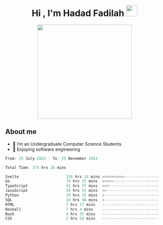<h1 align="center">Hi , I'm Hadad Fadilah <img src="https://media.giphy.com/media/hvRJCLFzcasrR4ia7z/giphy.gif" width="35"></h1>

<p align="center">
<img src="https://media.tenor.com/78dNivDemDAAAAAi/speech-bubble-venti.gif" width="300"/>    
</p>


##  About me
- 🔭 I’m an Undergraduate Computer Science Students
- 🌱 Enjoying software engineering

<!--START_SECTION:waka-->

```go
From: 25 July 2024 - To: 25 November 2024

Total Time: 375 hrs 26 mins

Svelte                     156 hrs 14 mins >>>>>>>>>>---------------   41.39 %
Go                         79 hrs 25 mins  >>>>>--------------------   21.04 %
TypeScript                 41 hrs 57 mins  >>>----------------------   11.12 %
JavaScript                 29 hrs 55 mins  >>-----------------------   07.93 %
Python                     19 hrs 25 mins  >------------------------   05.15 %
SQL                        18 hrs 40 mins  >------------------------   04.95 %
HTML                       7 hrs 27 mins   -------------------------   01.98 %
Haskell                    7 hrs 4 mins    -------------------------   01.87 %
Bash                       4 hrs 35 mins   -------------------------   01.22 %
CSS                        2 hrs 59 mins   -------------------------   00.79 %
```

<!--END_SECTION:waka-->




<!--
**Fadil-Tao/Fadil-Tao** is a ✨ _special_ ✨ repository because its `README.md` (this file) appears on your GitHub profile.


